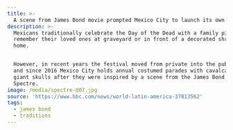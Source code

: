 ```yaml
---
title: >-
  A scene from James Bond movie prompted Mexico City to launch its own parade
description: >-
  Mexicans traditionally celebrate the Day of the Dead with a family picnic to
  remember their loved ones at graveyard or in front of a decorated shrine at
  home.


  However, in recent years the festival moved from private into the public eye,
  and since 2016 Mexico City holds annual costumed parades with cavalcade of
  giant skulls after they were inspired by a scene from the James Bond movie
  Spectre.
image: /media/spectre-007.jpg
source: 'https://www.bbc.com/news/world-latin-america-37813562'
tags:
  - james bond
  - traditions
---
```


